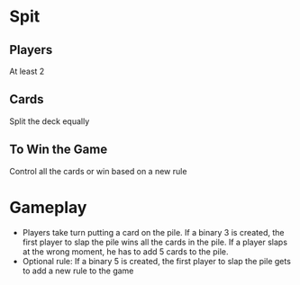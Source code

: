 # Spit

## Players

At least 2
## Cards

Split the deck equally

## To Win the Game
Control all the cards or win based on a new rule

# Gameplay

* Players take turn putting a card on the pile. If a binary 3 is created, the first player to slap the pile wins all the cards in the pile. If a player slaps at the wrong moment, he has to add 5 cards to the pile.
* Optional rule: If a binary 5 is created, the first player to slap the pile gets to add a new rule to the game

